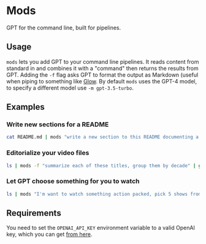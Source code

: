 # Mods

GPT for the command line, built for pipelines.

## Usage

`mods` lets you add GPT to your command line pipelines. It reads content from
standard in and combines it with a "command" then returns the results from GPT.
Adding the `-f` flag asks GPT to format the output as Markdown (useful when
piping to something like [Glow](https://github.com/charmbracelet/glow). By
default `mods` uses the GPT-4 model, to specify a different model use `-m
gpt-3.5-turbo`.

## Examples

### Write new sections for a README

```bash
cat README.md | mods "write a new section to this README documenting a new pdf sharing feature"
```

### Editorialize your video files

```bash
ls | mods -f "summarize each of these titles, group them by decade" | glow

```

### Let GPT choose something for you to watch

```bash
ls | mods "I'm want to watch something action packed, pick 5 shows from this list" | gum choose | xargs vlc

```

## Requirements

You need to set the `OPENAI_API_KEY` environment variable to a valid OpenAI
key, which you can get [from
here](https://platform.openai.com/account/api-keys).
